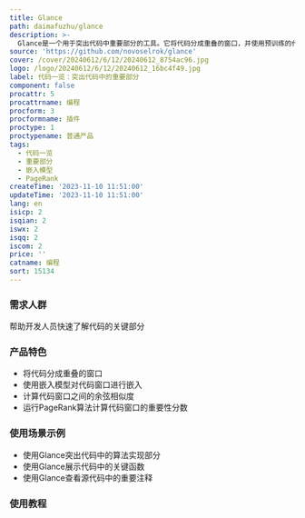 ```yaml
---
title: Glance
path: daimafuzhu/glance
description: >-
  Glance是一个用于突出代码中重要部分的工具。它将代码分成重叠的窗口，并使用预训练的代码嵌入模型嵌入代码。然后，它通过计算嵌入之间的余弦相似度创建一个加权无向图，并运行PageRank算法计算每个代码窗口的“重要性”分数。Glance可以帮助开发人员迅速了解代码的关键部分。
source: 'https://github.com/novoselrok/glance'
cover: /cover/20240612/6/12/20240612_8754ac96.jpg
logo: /logo/20240612/6/12/20240612_16bc4f49.jpg
label: 代码一览：突出代码中的重要部分
component: false
procattr: 5
procattrname: 编程
procform: 3
procformname: 插件
proctype: 1
proctypename: 普通产品
tags:
  - 代码一览
  - 重要部分
  - 嵌入模型
  - PageRank
createTime: '2023-11-10 11:51:00'
updateTime: '2023-11-10 11:51:00'
lang: en
isicp: 2
isqian: 2
iswx: 2
isqq: 2
iscom: 2
price: ''
catname: 编程
sort: 15134
---
```




### 需求人群
帮助开发人员快速了解代码的关键部分

### 产品特色
- 将代码分成重叠的窗口
- 使用嵌入模型对代码窗口进行嵌入
- 计算代码窗口之间的余弦相似度
- 运行PageRank算法计算代码窗口的重要性分数

### 使用场景示例
- 使用Glance突出代码中的算法实现部分
- 使用Glance展示代码中的关键函数
- 使用Glance查看源代码中的重要注释

### 使用教程


  
